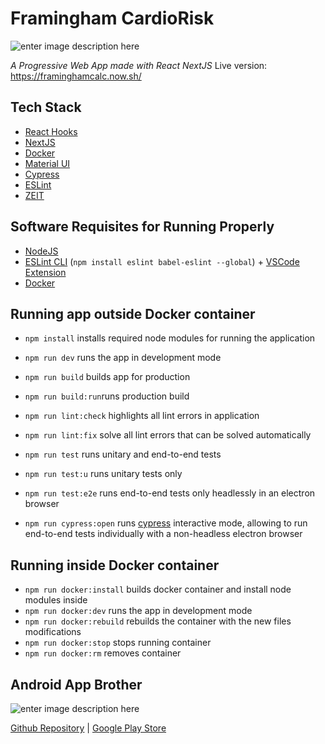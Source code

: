 # Framingham CardioRisk
![enter image description here](https://i.imgur.com/VPkYo89.png)

*A Progressive Web App made with React NextJS*
Live version: https://framinghamcalc.now.sh/

## Tech Stack

 - [React Hooks](https://reactjs.org/docs/hooks-intro.html)
 - [NextJS](https://nextjs.org/)
 - [Docker](https://www.docker.com/)
 - [Material UI](https://material-ui.com/)
 - [Cypress](https://www.cypress.io/)
 - [ESLint](https://eslint.org/)
 - [ZEIT](https://zeit.co/)


## Software Requisites for Running Properly

 - [NodeJS](https://nodejs.org/en/download/current/)
 - [ESLint CLI](https://eslint.org/docs/user-guide/command-line-interface)  (`npm install eslint babel-eslint --global`) + [VSCode Extension](https://marketplace.visualstudio.com/items?itemName=dbaeumer.vscode-eslint)
 -  [Docker](https://docs.docker.com/install/)

## Running app outside Docker container

 - `npm install` installs required node modules for running the application
 - `npm run dev` runs the app in development mode
 
 - `npm run build` builds app for production 
 - `npm run build:run`runs production build    
 - `npm run lint:check` highlights all lint errors in application    
 - `npm run lint:fix` solve all lint errors that can be solved automatically    
 - `npm run test` runs unitary and end-to-end tests
 - `npm run test:u` runs unitary tests only
 - `npm run test:e2e` runs end-to-end tests only headlessly in an electron browser
 - `npm run cypress:open` runs [cypress](https://www.cypress.io/) interactive mode, allowing to run end-to-end tests individually with a non-headless electron browser

## Running inside Docker container

 - `npm run docker:install` builds docker container and install node modules inside 
 - `npm run docker:dev` runs the app in development mode
 - `npm run docker:rebuild` rebuilds the container with the new files   
   modifications
 - `npm run docker:stop` stops running container
 - `npm run docker:rm` removes container

## Android App Brother 
![enter image description here](https://i.imgur.com/8Gm6fK5.png)

[Github Repository](https://github.com/gemanepa/framingham-android) | [Google Play Store](https://play.google.com/store/apps/details?id=com.gemanepa.framingham)
